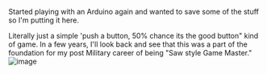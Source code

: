 Started playing with an Arduino again and wanted to save some of the stuff so I'm putting it here.


Literally just a simple 'push a button, 50% chance its the good button" kind of game.  In a few years, I'll look back and see that this was a part of the foundation for my post Military career of being "Saw style Game Master."
![image](https://github.com/user-attachments/assets/e204291d-467a-40fa-937e-1bc9bdb4c077)
